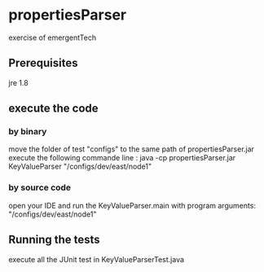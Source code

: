 # propertiesParser

exercise of emergentTech

## Prerequisites
jre 1.8

## execute the code
### by binary
move the folder of test "configs" to the same path of propertiesParser.jar
execute the following commande line :
java -cp propertiesParser.jar KeyValueParser "/configs/dev/east/node1"

### by source code
open your IDE and run the KeyValueParser.main with program arguments: "/configs/dev/east/node1"


## Running the tests

execute all the JUnit test in KeyValueParserTest.java
